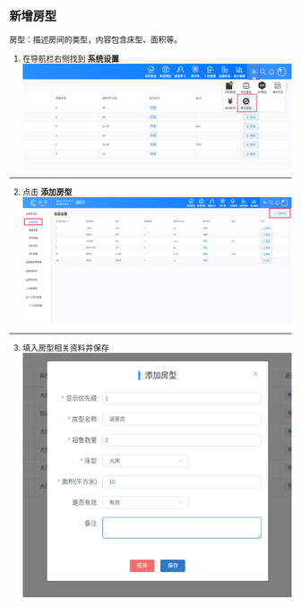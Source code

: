 
## 新增房型
房型：描述房间的类型，内容包含床型、面积等。
1. 在导航栏右侧找到 **系统设置**
![](images/screenshot_1567763804069.png)
*****
2. 点击 **添加房型**
![](images/screenshot_1567755513333.png)
*****
3. 填入房型相关资料并保存
![](images/screenshot_1567755765028.png)
